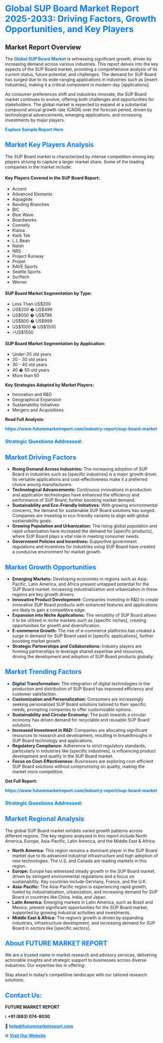 <h1 style="color: #007BFF;">Global SUP Board Market Report 2025-2033: Driving Factors, Growth Opportunities, and Key Players</h1>

<section id="overview">
<h2>Market Report Overview</h2>
<p>The <a href="https://www.futuremarketreport.com/industry-report/sup-board-market" style="color: #007BFF; text-decoration: none;"><strong>Global SUP Board Market</strong></a> is witnessing significant growth, driven by increasing demand across various industries. This report delves into the key aspects of the SUP Board market, providing a comprehensive analysis of its current status, future potential, and challenges. The demand for SUP Board has surged due to its wide-ranging applications in industries such as [insert industries], making it a critical component in modern-day [applications].</p>
<p>As consumer preferences shift and industries innovate, the SUP Board market continues to evolve, offering both challenges and opportunities for stakeholders. The global market is expected to expand at a substantial compound annual growth rate (CAGR) over the forecast period, driven by technological advancements, emerging applications, and increasing investments by major players.</p>
</section>

<section id="overview">
<p><a href="https://www.futuremarketreport.com/request-sample/reportId=109603" style="color: #007BFF; text-decoration: none;"><strong>Explore Sample Report Here</strong></a></p>
</section>

<section id="key-players">
<h2 style="color: #007BFF;">Market Key Players Analysis</h2>
<p>The SUP Board market is characterized by intense competition among key players striving to capture a larger market share. Some of the leading companies in the market include:</p>
<h4>Key Players Covered in the SUP Board Report:</h4>
<ul><li>Accent</li><li>Advanced Elements</li><li>Aquaglide</li><li>Bending Branches</li><li>BIC</li><li>Blue Wave</li><li>Boardworks</li><li>Connelly</li><li>Kialoa</li><li>Kwik Tek</li><li>L.L.Bean</li><li>Naish</li><li>NRS</li><li>Project Runway</li><li>Propel</li><li>RAVE Sports</li><li>Seattle Sports</li><li>Surftech</li><li>Werner</li></ul>
<h4>SUP Board Market Segmentation by Type:</h4>
<ul><li>Less Than US$200</li><li>US$200 � US$499</li><li>US$500 � US$799</li><li>US$800 � US$999</li><li>US$1000 � US$1500</li><li>&gt;US$1500</li></ul>

<h4>SUP Board Market Segmentation by Application:</h4>
<ul><li>Under-20 old years</li><li>20 - 30 old years</li><li>30 - 40 old years</li><li>40 � 50 old years</li><li>More than 50</li></ul>
<p><strong>Key Strategies Adopted by Market Players:</strong></p>
<ul>
<li>Innovation and R&D</li>
<li>Geographical Expansion</li>
<li>Sustainability Initiatives</li>
<li>Mergers and Acquisitions</li>
</ul>
</section>

<section>
<p><strong>Read Full Analysis: </strong></p><a href="https://www.futuremarketreport.com/industry-report/sup-board-market" style="color: #007BFF; text-decoration: none;"><strong>https://www.futuremarketreport.com/industry-report/sup-board-market</strong></a>
<h3 style="color: #007BFF;">Strategic Questions Addressed:</h3>
</section>

<section id="driving-factors">
<h2 style="color: #007BFF;">Market Driving Factors</h2>
<ul>
<li><strong>Rising Demand Across Industries:</strong> The increasing adoption of SUP Board in industries such as [specific industries] is a major growth driver. Its versatile applications and cost-effectiveness make it a preferred choice among manufacturers.</li>
<li><strong>Technological Advancements:</strong> Continuous innovations in production and application technologies have enhanced the efficiency and performance of SUP Board, further boosting market demand.</li>
<li><strong>Sustainability and Eco-Friendly Initiatives:</strong> With growing environmental concerns, the demand for sustainable SUP Board solutions has surged. Companies are investing in eco-friendly variants to align with global sustainability goals.</li>
<li><strong>Growing Population and Urbanization:</strong> The rising global population and rapid urbanization have increased the demand for [specific products], where SUP Board plays a vital role in meeting consumer needs.</li>
<li><strong>Government Policies and Incentives:</strong> Supportive government regulations and incentives for industries using SUP Board have created a conducive environment for market growth.</li>
</ul>
</section>

<section id="growth-opportunities">
<h2 style="color: #007BFF;">Market Growth Opportunities</h2>
<ul>
<li><strong>Emerging Markets:</strong> Developing economies in regions such as Asia-Pacific, Latin America, and Africa present untapped potential for the SUP Board market. Increasing industrialization and urbanization in these regions are key growth drivers.</li>
<li><strong>Innovative Product Development:</strong> Companies investing in R&D to create innovative SUP Board products with enhanced features and applications are likely to gain a competitive edge.</li>
<li><strong>Expansion into Niche Applications:</strong> The versatility of SUP Board allows it to be utilized in niche markets such as [specific niches], creating opportunities for growth and diversification.</li>
<li><strong>E-commerce Growth:</strong> The rise of e-commerce platforms has created a surge in demand for SUP Board used in [specific applications], further boosting market growth.</li>
<li><strong>Strategic Partnerships and Collaborations:</strong> Industry players are forming partnerships to leverage shared expertise and resources, driving the development and adoption of SUP Board products globally.</li>
</ul>
</section>

<section id="trending-factors">
<h2 style="color: #007BFF;">Market Trending Factors</h2>
<ul>
<li><strong>Digital Transformation:</strong> The integration of digital technologies in the production and distribution of SUP Board has improved efficiency and customer satisfaction.</li>
<li><strong>Customization and Personalization:</strong> Consumers are increasingly seeking personalized SUP Board solutions tailored to their specific needs, prompting companies to offer customizable options.</li>
<li><strong>Sustainability and Circular Economy:</strong> The push towards a circular economy has driven demand for recyclable and reusable SUP Board solutions.</li>
<li><strong>Increased Investment in R&D:</strong> Companies are allocating significant resources to research and development, resulting in breakthroughs in SUP Board technology and applications.</li>
<li><strong>Regulatory Compliance:</strong> Adherence to strict regulatory standards, particularly in industries like [specific industries], is influencing product development and quality in the SUP Board market.</li>
<li><strong>Focus on Cost-Effectiveness:</strong> Businesses are exploring cost-efficient SUP Board solutions without compromising on quality, making the market more competitive.</li>
</ul>
</section>

<section>
<p><strong>Get Full Report: </strong></p><a href="https://www.futuremarketreport.com/industry-report/sup-board-market" style="color: #007BFF; text-decoration: none;"><strong>https://www.futuremarketreport.com/industry-report/sup-board-market</strong></a>
<h3 style="color: #007BFF;">Strategic Questions Addressed:</h3>
</section>


<section id="regional-analysis">
<h2 style="color: #007BFF;">Market Regional Analysis</h2>
<p>The global SUP Board market exhibits varied growth patterns across different regions. The key regions analyzed in this report include North America, Europe, Asia-Pacific, Latin America, and the Middle East & Africa:</p>
<ul>
<li><strong>North America:</strong> This region remains a dominant player in the SUP Board market due to its advanced industrial infrastructure and high adoption of new technologies. The U.S. and Canada are leading markets in this region.</li>
<li><strong>Europe:</strong> Europe has witnessed steady growth in the SUP Board market, driven by stringent environmental regulations and a focus on sustainability. Key countries include Germany, France, and the U.K.</li>
<li><strong>Asia-Pacific:</strong> The Asia-Pacific region is experiencing rapid growth, fueled by industrialization, urbanization, and increasing demand for SUP Board in countries like China, India, and Japan.</li>
<li><strong>Latin America:</strong> Emerging markets in Latin America, such as Brazil and Mexico, present significant opportunities for the SUP Board market, supported by growing industrial activities and investments.</li>
<li><strong>Middle East & Africa:</strong> The region’s growth is driven by expanding industries, infrastructure development, and increasing demand for SUP Board in sectors like [specific sectors].</li>
</ul>
</section>

<footer>
<h2 style="color: #007BFF;">About FUTURE MARKET REPORT</h2>
<p>We are a trusted name in market research and advisory services, delivering actionable insights and strategic support to businesses across diverse industries. Our expertise lies in offering:</p>

<p>Stay ahead in today’s competitive landscape with our tailored research solutions.</p>

<h2 style="color: #007BFF;">Contact Us:</h2>
<p><strong>FUTURE MARKET REPORT</strong></p>
<p>📞 <strong>+91 (883) 074-8030</strong></p>
<p>📧 <strong><a href="mailto:help@futuremarketreport.com" style="color: #007BFF;">help@futuremarketreport.com</a></strong></p>
<p>🌐 <strong><a href="https://www.futuremarketreport.com/" style="color: #007BFF;">Visit Our Website</a></strong></p>
</footer>